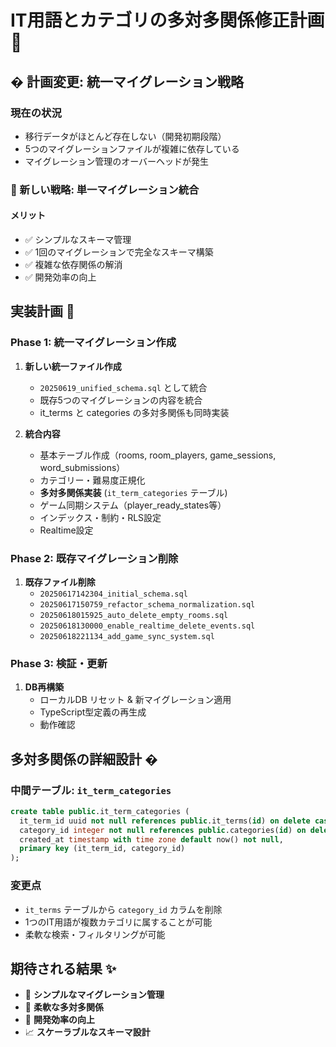 # IT用語とカテゴリの多対多関係修正計画 📝

## � 計画変更: 統一マイグレーション戦略

### 現在の状況
- 移行データがほとんど存在しない（開発初期段階）
- 5つのマイグレーションファイルが複雑に依存している
- マイグレーション管理のオーバーヘッドが発生

### 🎯 新しい戦略: 単一マイグレーション統合

#### メリット
- ✅ シンプルなスキーマ管理
- ✅ 1回のマイグレーションで完全なスキーマ構築
- ✅ 複雑な依存関係の解消
- ✅ 開発効率の向上

## 実装計画 🚀

### Phase 1: 統一マイグレーション作成
1. **新しい統一ファイル作成**
   - `20250619_unified_schema.sql` として統合
   - 既存5つのマイグレーションの内容を統合
   - it_terms と categories の多対多関係も同時実装

2. **統合内容**
   - 基本テーブル作成（rooms, room_players, game_sessions, word_submissions）
   - カテゴリー・難易度正規化
   - **多対多関係実装** (`it_term_categories` テーブル)
   - ゲーム同期システム（player_ready_states等）
   - インデックス・制約・RLS設定
   - Realtime設定

### Phase 2: 既存マイグレーション削除
1. **既存ファイル削除**
   - `20250617142304_initial_schema.sql`
   - `20250617150759_refactor_schema_normalization.sql`
   - `20250618015925_auto_delete_empty_rooms.sql`
   - `20250618130000_enable_realtime_delete_events.sql`
   - `20250618221134_add_game_sync_system.sql`

### Phase 3: 検証・更新
1. **DB再構築**
   - ローカルDB リセット & 新マイグレーション適用
   - TypeScript型定義の再生成
   - 動作確認

## 多対多関係の詳細設計 �

### 中間テーブル: `it_term_categories`
```sql
create table public.it_term_categories (
  it_term_id uuid not null references public.it_terms(id) on delete cascade,
  category_id integer not null references public.categories(id) on delete cascade,
  created_at timestamp with time zone default now() not null,
  primary key (it_term_id, category_id)
);
```

### 変更点
- `it_terms` テーブルから `category_id` カラムを削除
- 1つのIT用語が複数カテゴリに属することが可能
- 柔軟な検索・フィルタリングが可能

## 期待される結果 ✨
- 🎯 **シンプルなマイグレーション管理**
- 🔗 **柔軟な多対多関係**
- 🚀 **開発効率の向上**
- 📈 **スケーラブルなスキーマ設計**

